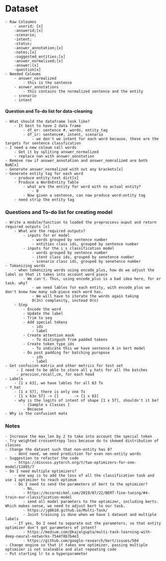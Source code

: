 # Dataset 
    - Raw Coloumns
        - userid; [x]
        -answerid;[x]
        -scenario;
        -intent;
        -status; 
        -answer_annotation;[x]
        -notes;[x]
        -suggested_entities;[x]
        -answer_normalised;[x]
        -answer;[x]
        -question[x] 
    - Needed Coloums
        - answer_normalized 
            - this is the sentence 
        - asnwer_annotations
            - this contains the normalized sentence and the entity
        - scenario
        - intent

#### Question and To-do list for data-cleaning
    - What should the dataframe look like?
        - It best to have 2 data frame
            - df_er: sentence #, words, entity_tag
            - df_ir: sentence#, intent, scenario
                - we don't we intent for each word because, these are the targets for sentence classfication
    - I need a new coloum call words
        - Get it by spliting answer_normalized
        - replace nan with answer_annotation
    - Remove row if answer_annotation and answer_nomralized are both NaN[x]
    - Generate answer_normalized with out any brackets[x]
    - Generate entity tag for each word 
        - produce entity:text dict[x]
        - Produce a WordxEntity Table 
            - what are the entity for word with no actual entity?
                - 0 
            - Now given a sentence, can now produce word:entity tag
        - need strip the entity tag

### Questions and To-do list for creating model
    - Write a module/function to loaded the preproccess ouput and return required outputs [x]
        - What are the required outputs?
            - inputs for er model 
                - words grouped by sentence number
                - entities class ids, grouped by sentence number
            - inputs for the i_s classification model
                - words grouped by sentence number
                - itent class ids, grouped by senetence number
                - scenario class ids, grouped by senetence number
    - Tokenizing words
        - when tokenizing words using encode_plus, how do we adjust the label so that it takes into account word piece
            - We can't. Thus, using encode_plus is a bad idea here, for er task. why?
                - we need lables for each entity, with encode_plus we don't know how many sub-piece each word has.
                - We will have to iterate the words again taking 
                O(2n) complexity, instead O(n) 
        - Step
            - Encode the word
            - Update the label
            - Trim to seq
            - Add special tokens
                - ids 
                - label
            - Create attention mask
                - To distingush from padded tokens
            - Create token_type_ids
                - To indicate this we have sentence A in bert model
            - Do post padding for batching puropose
                - ids
                - label
    - Get confusion matrix and other metrics for test set 
         - I need to be able to store all y_hats for all the batches 
         - precsion,recall,cm, for each head
    - Labels
        - [1 x 63], we have lables for all 63 Tx
    - Y_hat
        - [1 x 57], there is only one Tx 
        - [1 x 63x 57] -> []       -> [1 x 63]
        - why is the logits of intent of shape [1 x 57], shouldn't it be?
            - [Sample x Classes ]
            - Because 
    - Why is the confusiont matx
### Notes
    - Increase the max_len by 2 to take into account the special token
    - Try weighted crossentropy loss becasue do to skewed distribution of classes 
    - Change the dataset such that non-entity has 0?
        - dont need, we need prediction for even non-entity words
    - Suggestion to refactor the code 
        - https://discuss.pytorch.org/t/two-optimizers-for-one-model/11085/7
    - Do I need multiple optimizers?
        - one way is to add the loss of all the classification task and use 1 optimizer to reach optimum
        - Do I need to send the parameters of bert to the optimizer?
            - No,
            - https://mccormickml.com/2019/07/22/BERT-fine-tuning/#4-train-our-classification-model
            - send all model paramters to the optimizer, including berts. Which makes sense, we need to adjust bert to our task. 
            - https://jg8610.github.io/Multi-Task/
            - Joint training is done when we have 1 dataset and multiple labels 
        - If yes, Do I need to separate out the parameters, so that entity optimizer don't get parameters of intent?
            - https://medium.com/@kajalgupta/multi-task-learning-with-deep-neural-networks-7544f8b7b4e3
            - https://github.com/google-research/bert/issues/504
    - Change engine so that it takes one optimizer, passing multiple optimizer is not scaleable and alot repeating code
    - Put starting lr to a hyperparameter


            
